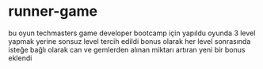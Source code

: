 # runner-game
bu oyun techmasters game developer bootcamp için yapıldu
oyunda 3 level yapmak yerine sonsuz level tercih edildi
bonus olarak her level sonrasında isteğe bağlı olarak can ve gemlerden alınan miktarı artıran yeni bir bonus eklendi
